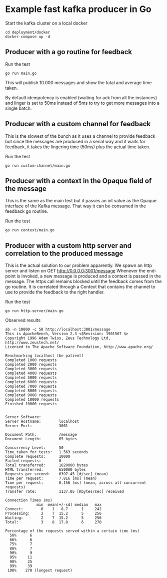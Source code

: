 # Example fast kafka producer in Go

Start the kafka cluster on a local docker

```shell
cd deployment/docker
docker-compose up -d
```

## Producer with a go routine for feedback

Run the test

```shell
go run main.go
```

This will publish 10.000 messages and show the total and average time taken.

By default idempotency is enabled (waiting for ack from all the instances) and linger is set to 50ms instead of 5ms to try to get more messages into a single batch.

## Producer with a custom channel for feedback

This is the slowest of the bunch as it uses a channel to provide feedback but since the messages are produced in a serial way and it waits for feedback, it takes the lingering time (50ms) plus the actual time taken.

Run the test

```shell
go run custom-channel/main.go
```

## Producer with a context in the Opaque field of the message

This is the same as the main test but it passes an int value as the Opaque interface of the Kafka message. That way it can be consumed in the feedback go routine.

Run the test

```shell
go run context/main.go
```

## Producer with a custom http server and correlation to the produced message

This is the actual solution to our problem apparently.
We spawn an http server and listen on GET http://0.0.0.0:3001/message 
Whenever the end-point is invoked, a new message is produced and a context is passed in the message. The https call remains blocked until the feedback comes from the go routine. It is correlated through a Context that contains the channel to use to provide the feedback to the right handler.

Run the test

```shell
go run http-server/main.go
```

Observed results

```text
ab -n 10000 -c 50 http://localhost:3001/message
This is ApacheBench, Version 2.3 <$Revision: 1901567 $>
Copyright 1996 Adam Twiss, Zeus Technology Ltd, http://www.zeustech.net/
Licensed to The Apache Software Foundation, http://www.apache.org/

Benchmarking localhost (be patient)
Completed 1000 requests
Completed 2000 requests
Completed 3000 requests
Completed 4000 requests
Completed 5000 requests
Completed 6000 requests
Completed 7000 requests
Completed 8000 requests
Completed 9000 requests
Completed 10000 requests
Finished 10000 requests


Server Software:
Server Hostname:        localhost
Server Port:            3001

Document Path:          /message
Document Length:        65 bytes

Concurrency Level:      50
Time taken for tests:   1.563 seconds
Complete requests:      10000
Failed requests:        0
Total transferred:      1820000 bytes
HTML transferred:       650000 bytes
Requests per second:    6397.45 [#/sec] (mean)
Time per request:       7.816 [ms] (mean)
Time per request:       0.156 [ms] (mean, across all concurrent requests)
Transfer rate:          1137.05 [Kbytes/sec] received

Connection Times (ms)
              min  mean[+/-sd] median   max
Connect:        0    1   8.7      1     242
Processing:     2    7  15.2      5     256
Waiting:        2    7  15.2      5     256
Total:          3    8  17.8      6     270

Percentage of the requests served within a certain time (ms)
  50%      6
  66%      6
  75%      7
  80%      7
  90%      9
  95%     11
  98%     25
  99%     39
 100%    270 (longest request)
```
